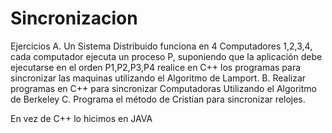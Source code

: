 # Sincronizacion
Ejercicios
A. Un Sistema Distribuido funciona en 4 Computadores 1,2,3,4, cada computador ejecuta un
proceso P, suponiendo que la aplicación debe ejecutarse en el orden P1,P2,P3,P4 realice en
C++ los programas para sincronizar las maquinas utilizando el Algoritmo de Lamport.
B. Realizar programas en C++ para sincronizar Computadoras Utilizando el Algoritmo de
Berkeley
C. Programa el método de Cristian para sincronizar relojes.


En vez de C++ lo hicimos en JAVA
